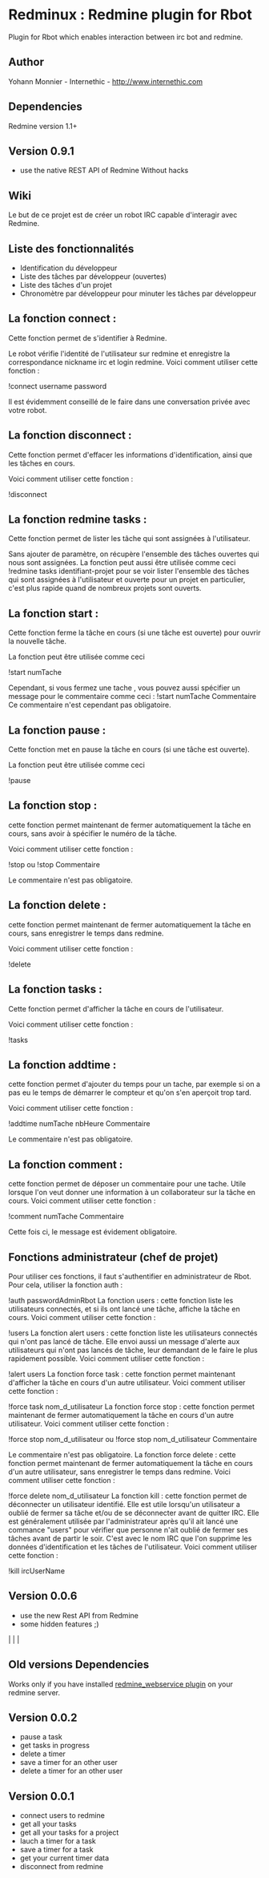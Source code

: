 Redminux : Redmine plugin for Rbot
=================================

Plugin for Rbot which enables interaction between irc bot and redmine.

Author
------

Yohann Monnier - Internethic - http://www.internethic.com


Dependencies
------------

Redmine version 1.1+


Version 0.9.1
-----------
- use the native REST API of Redmine Without hacks

Wiki
----

Le but de ce projet est de créer un robot IRC capable d'interagir avec Redmine.

Liste des fonctionnalités
--------------------------
- Identification du développeur
- Liste des tâches par développeur (ouvertes)
- Liste des tâches d'un projet
- Chronomètre par développeur pour minuter les tâches par développeur

La fonction connect : 
--------------------

Cette fonction permet de s'identifier à Redmine.

Le robot vérifie l'identité de l'utilisateur sur redmine et enregistre la correspondance nickname irc et login redmine.
Voici comment utiliser cette fonction :

!connect username password

Il est évidemment conseillé de le faire dans une conversation privée avec votre robot.

La fonction disconnect : 
------------------------

Cette fonction permet d'effacer les informations d'identification, ainsi que les tâches en cours.

Voici comment utiliser cette fonction : 

!disconnect

La fonction redmine tasks : 
---------------------------

Cette fonction permet de lister les tâche qui sont assignées à l'utilisateur.

Sans ajouter de paramètre, on récupère l'ensemble des tâches ouvertes qui nous sont assignées. La fonction peut aussi être utilisée comme ceci !redmine tasks identifiant-projet pour se voir lister l'ensemble des tâches qui sont assignées à l'utilisateur et ouverte pour un projet en particulier, c'est plus rapide quand de nombreux projets sont ouverts.

La fonction start : 
-------------------

Cette fonction ferme la tâche en cours (si une tâche est ouverte) pour ouvrir la nouvelle tâche.

La fonction peut être utilisée comme ceci 

!start numTache 

Cependant, si vous fermez une tache , vous pouvez aussi spécifier un message pour le commentaire comme ceci : !start numTache Commentaire Ce commentaire n'est cependant pas obligatoire.

La fonction pause : 
-------------------

Cette fonction met en pause la tâche en cours (si une tâche est ouverte).

La fonction peut être utilisée comme ceci 

!pause 


La fonction stop : 
------------------

cette fonction permet maintenant de fermer automatiquement la tâche en cours, sans avoir à spécifier le numéro de la tâche.

Voici comment utiliser cette fonction : 

!stop ou !stop Commentaire

Le commentaire n'est pas obligatoire.

La fonction delete : 
--------------------

cette fonction permet maintenant de fermer automatiquement la tâche en cours, sans enregistrer le temps dans redmine.

Voici comment utiliser cette fonction : 

!delete


La fonction tasks : 
-------------------

Cette fonction permet d'afficher la tâche en cours de l'utilisateur.

Voici comment utiliser cette fonction : 

!tasks


La fonction addtime : 
---------------------

cette fonction permet d'ajouter du temps pour un tache, par exemple si on a pas eu le temps de démarrer le compteur et qu'on s'en aperçoit trop tard.

Voici comment utiliser cette fonction : 

!addtime numTache nbHeure Commentaire

Le commentaire n'est pas obligatoire.


La fonction comment : 
---------------------

cette fonction permet de déposer un commentaire pour une tache. Utile lorsque l'on veut donner une information à un collaborateur sur la tâche en cours.
Voici comment utiliser cette fonction : 

!comment numTache Commentaire

Cette fois ci, le message est évidement obligatoire.


Fonctions administrateur (chef de projet)
-----------------------------------------
Pour utiliser ces fonctions, il faut s'authentifier en administrateur de Rbot.
Pour cela, utiliser la fonction auth : 

!auth passwordAdminRbot
La fonction users : cette fonction liste les utilisateurs connectés, et si ils ont lancé une tâche, affiche la tâche en cours.
Voici comment utiliser cette fonction : 

!users
La fonction alert users : cette fonction liste les utilisateurs connectés qui n'ont pas lancé de tâche.
Elle envoi aussi un message d'alerte aux utilisateurs qui n'ont pas lancés de tâche, leur demandant de le faire le plus rapidement possible.
Voici comment utiliser cette fonction : 

!alert users
La fonction force task : cette fonction permet maintenant d'afficher la tâche en cours d'un autre utilisateur.
Voici comment utiliser cette fonction : 

!force task nom_d_utilisateur
La fonction force stop : cette fonction permet maintenant de fermer automatiquement la tâche en cours d'un autre utilisateur.
Voici comment utiliser cette fonction : 

!force stop nom_d_utilisateur ou !force stop nom_d_utilisateur Commentaire

Le commentaire n'est pas obligatoire.
La fonction force delete : cette fonction permet maintenant de fermer automatiquement la tâche en cours d'un autre utilisateur, sans enregistrer le temps dans redmine.
Voici comment utiliser cette fonction : 

!force delete nom_d_utilisateur
La fonction kill : cette fonction permet de déconnecter un utilisateur identifié.
Elle est utile lorsqu'un utilisateur a oublié de fermer sa tâche et/ou de se déconnecter avant de quitter IRC. Elle est généralement utilisée par l'administrateur après qu'il ait lancé une commance "users" pour vérifier que personne n'ait oublié de fermer ses tâches avant de partir le soir. C'est avec le nom IRC que l'on supprime les données d'identification et les tâches de l'utilisateur.
Voici comment utiliser cette fonction : 

!kill ircUserName


Version 0.0.6
-------------

- use the new Rest API from Redmine
- some hidden features ;)

|
|
|

Old versions Dependencies
-------------------------

Works only if you have installed [redmine_webservice plugin](http://github.com/YohannsMonnier/redmine_webservice/tree/master)  on your redmine server.

Version 0.0.2
-------------

- pause a task
- get tasks in progress
- delete a timer
- save a timer for an other user
- delete a timer for an other user


Version 0.0.1
-------------

- connect users to redmine
- get all your tasks
- get all your tasks for a project
- lauch a timer for a task
- save a timer for a task
- get your current timer data
- disconnect from redmine
